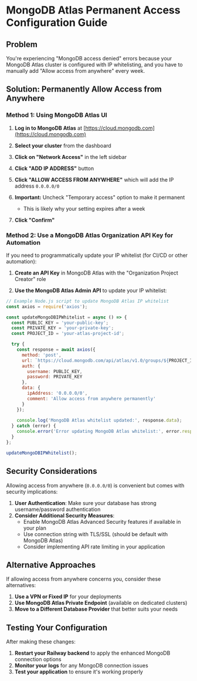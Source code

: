 # MongoDB Atlas Permanent Access Configuration Guide

## Problem
You're experiencing "MongoDB access denied" errors because your MongoDB Atlas cluster is configured with IP whitelisting, and you have to manually add "Allow access from anywhere" every week.

## Solution: Permanently Allow Access from Anywhere

### Method 1: Using MongoDB Atlas UI

1. **Log in to MongoDB Atlas** at [https://cloud.mongodb.com](https://cloud.mongodb.com)

2. **Select your cluster** from the dashboard

3. **Click on "Network Access"** in the left sidebar

4. **Click "ADD IP ADDRESS"** button

5. **Click "ALLOW ACCESS FROM ANYWHERE"** which will add the IP address `0.0.0.0/0`

6. **Important:** Uncheck "Temporary access" option to make it permanent
   - This is likely why your setting expires after a week

7. **Click "Confirm"**

### Method 2: Use a MongoDB Atlas Organization API Key for Automation

If you need to programmatically update your IP whitelist (for CI/CD or other automation):

1. **Create an API Key** in MongoDB Atlas with the "Organization Project Creator" role

2. **Use the MongoDB Atlas Admin API** to update your IP whitelist:

```javascript
// Example Node.js script to update MongoDB Atlas IP whitelist
const axios = require('axios');

const updateMongoDBIPWhitelist = async () => {
  const PUBLIC_KEY = 'your-public-key';
  const PRIVATE_KEY = 'your-private-key';
  const PROJECT_ID = 'your-atlas-project-id';

  try {
    const response = await axios({
      method: 'post',
      url: `https://cloud.mongodb.com/api/atlas/v1.0/groups/${PROJECT_ID}/whitelist`,
      auth: {
        username: PUBLIC_KEY,
        password: PRIVATE_KEY
      },
      data: {
        ipAddress: '0.0.0.0/0',
        comment: 'Allow access from anywhere permanently'
      }
    });
    
    console.log('MongoDB Atlas whitelist updated:', response.data);
  } catch (error) {
    console.error('Error updating MongoDB Atlas whitelist:', error.response?.data || error.message);
  }
};

updateMongoDBIPWhitelist();
```

## Security Considerations

Allowing access from anywhere (`0.0.0.0/0`) is convenient but comes with security implications:

1. **User Authentication**: Make sure your database has strong username/password authentication
2. **Consider Additional Security Measures**:
   - Enable MongoDB Atlas Advanced Security features if available in your plan
   - Use connection string with TLS/SSL (should be default with MongoDB Atlas)
   - Consider implementing API rate limiting in your application

## Alternative Approaches

If allowing access from anywhere concerns you, consider these alternatives:

1. **Use a VPN or Fixed IP** for your deployments
2. **Use MongoDB Atlas Private Endpoint** (available on dedicated clusters)
3. **Move to a Different Database Provider** that better suits your needs

## Testing Your Configuration

After making these changes:

1. **Restart your Railway backend** to apply the enhanced MongoDB connection options
2. **Monitor your logs** for any MongoDB connection issues
3. **Test your application** to ensure it's working properly
